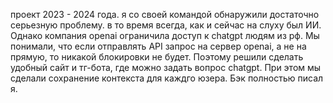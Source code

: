 проект 2023 - 2024 года.
я со своей командой обнаружили достаточно серьезную проблему.
в то время всегда, как и сейчас на слуху был ИИ. Однако компания openai ограничила доступ к chatgpt людям из рф. 
Мы понимали,  что если отправлять  API запрос на сервер openai, а не на прямую, то никакой блокировки не будет. Поэтому решили сделать удобный сайт и тг-бота, где можно задать вопрос chatgpt. При этом мы сделали сохранение контекста для каждго юзера.
Бэк полностью писал я.
